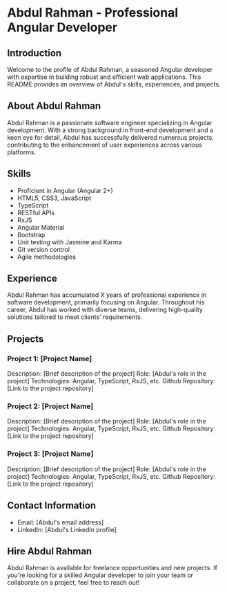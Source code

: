 # Abdul Rahman - Professional Angular Developer

## Introduction
Welcome to the profile of Abdul Rahman, a seasoned Angular developer with expertise in building robust and efficient web applications. This README provides an overview of Abdul's skills, experiences, and projects.

## About Abdul Rahman
Abdul Rahman is a passionate software engineer specializing in Angular development. With a strong background in front-end development and a keen eye for detail, Abdul has successfully delivered numerous projects, contributing to the enhancement of user experiences across various platforms.

## Skills
- Proficient in Angular (Angular 2+)
- HTML5, CSS3, JavaScript
- TypeScript
- RESTful APIs
- RxJS
- Angular Material
- Bootstrap
- Unit testing with Jasmine and Karma
- Git version control
- Agile methodologies

## Experience
Abdul Rahman has accumulated X years of professional experience in software development, primarily focusing on Angular. Throughout his career, Abdul has worked with diverse teams, delivering high-quality solutions tailored to meet clients' requirements.

## Projects
### Project 1: [Project Name]
Description: [Brief description of the project]
Role: [Abdul's role in the project]
Technologies: Angular, TypeScript, RxJS, etc.
Github Repository: [Link to the project repository]

### Project 2: [Project Name]
Description: [Brief description of the project]
Role: [Abdul's role in the project]
Technologies: Angular, TypeScript, RxJS, etc.
Github Repository: [Link to the project repository]

### Project 3: [Project Name]
Description: [Brief description of the project]
Role: [Abdul's role in the project]
Technologies: Angular, TypeScript, RxJS, etc.
Github Repository: [Link to the project repository]

## Contact Information
- Email: [Abdul's email address]
- LinkedIn: [Abdul's LinkedIn profile]

## Hire Abdul Rahman
Abdul Rahman is available for freelance opportunities and new projects. If you're looking for a skilled Angular developer to join your team or collaborate on a project, feel free to reach out!

